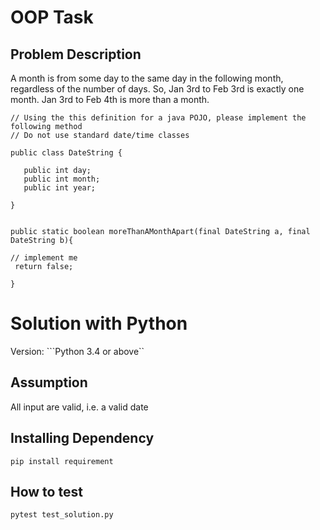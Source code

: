 # OOP Task

## Problem Description

A month is from some day to the same day in the following month, regardless of the number of days.  So, Jan 3rd to Feb 3rd is exactly one month.  Jan 3rd to Feb 4th is more than a month.

 ```
// Using the this definition for a java POJO, please implement the following method
// Do not use standard date/time classes

public class DateString {

    public int day;
    public int month;
    public int year;

}


public static boolean moreThanAMonthApart(final DateString a, final DateString b){

// implement me
  return false;

}
 ```

 # Solution with Python
Version: ```Python 3.4 or above``

## Assumption
All input are valid, i.e. a valid date

## Installing Dependency
```pip install requirement```

## How to test
```pytest test_solution.py```

